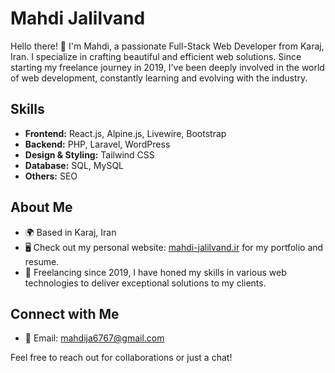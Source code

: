 # Mahdi Jalilvand

Hello there! 👋 I'm Mahdi, a passionate Full-Stack Web Developer from Karaj, Iran. I specialize in crafting beautiful and efficient web solutions. Since starting my freelance journey in 2019, I've been deeply involved in the world of web development, constantly learning and evolving with the industry.

## Skills
- **Frontend:** React.js, Alpine.js, Livewire, Bootstrap
- **Backend:** PHP, Laravel, WordPress
- **Design & Styling:** Tailwind CSS
- **Database:** SQL, MySQL
- **Others:** SEO

## About Me
- 🌍 Based in Karaj, Iran
- 🖥️ Check out my personal website: [mahdi-jalilvand.ir](http://mahdi-jalilvand.ir) for my portfolio and resume.
- 💼 Freelancing since 2019, I have honed my skills in various web technologies to deliver exceptional solutions to my clients.

## Connect with Me
- 📧 Email: [mahdija6767@gmail.com](mailto:mahdija6767@gmail.com)

Feel free to reach out for collaborations or just a chat!
